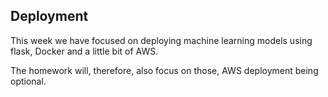## Deployment

This week we have focused on deploying machine learning models using flask, Docker and a little bit of AWS.

The homework will, therefore, also focus on those, AWS deployment being optional. 
